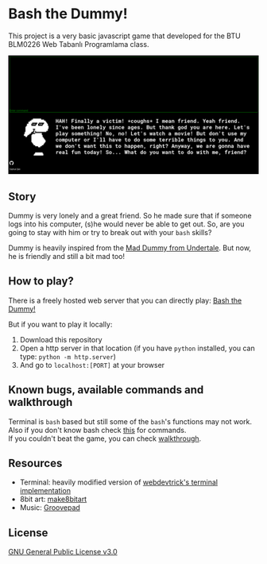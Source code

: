 # Bash the Dummy!

This project is a very basic javascript game that developed for the BTU BLM0226 Web Tabanlı Programlama class.

![screenshot](images/ss0.png)

## Story

Dummy is very lonely and a great friend. So he made sure that if someone logs into his computer, (s)he would never be able to get out. So, are you going to stay with him or try to break out with your `bash` skills?  

Dummy is heavily inspired from the [Mad Dummy from Undertale](https://undertale.fandom.com/wiki/Mad_Dummy). But now, he is friendly and still a bit mad too!

## How to play?

There is a freely hosted web server that you can directly play: [Bash the Dummy!](http://bashthedummy.coolpage.biz/)  

But if you want to play it locally:

1. Download this repository
2. Open a http server in that location (if you have `python` installed, you can type: `python -m http.server`)
3. And go to `localhost:[PORT]` at your browser

## Known bugs, available commands and walkthrough

Terminal is `bash` based but still some of the `bash`'s functions may not work.  
Also if you don't know bash check [this](available_commands.md) for commands.  
If you couldn't beat the game, you can check [walkthrough](walkthrough.md).

## Resources

* Terminal: heavily modified version of [webdevtrick's terminal implementation](https://webdevtrick.com/javascript-terminal-emulator/)
* 8bit art: [make8bitart](https://make8bitart.com/)
* Music: [Groovepad](https://play.google.com/store/apps/details?id=com.easybrain.make.music&hl=en_US&gl=US)

## License

[GNU General Public License v3.0](LICENSE)
